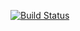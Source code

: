 [![Build Status](https://travis-ci.org/Dima00782/bazel-cxx-party.svg?branch=master)](https://travis-ci.org/Dima00782/bazel-cxx-party)
